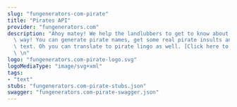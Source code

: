 ```yaml
---
slug: "fungenerators-com-pirate"
title: "Pirates API"
provider: "fungenerators.com"
description: "Ahoy matey! We help the landlubbers to get to know about the seamen\
  \ way! You can generate pirate names, get some real pirate insults and pirate filler\
  \ text. Oh you can translate to pirate lingo as well. [Click here to subscribe](http://fungenerators.com/api/pirate/)\
  \ \n"
logo: "fungenerators.com-pirate-logo.svg"
logoMediaType: "image/svg+xml"
tags:
- "text"
stubs: "fungenerators.com-pirate-stubs.json"
swagger: "fungenerators.com-pirate-swagger.json"
---
```

